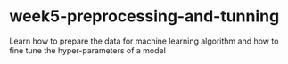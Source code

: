 # week5-preprocessing-and-tunning
Learn how to prepare the data for machine learning algorithm and how to fine tune the hyper-parameters of a model

